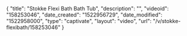 {
    "title": "Stokke Flexi Bath Bath Tub",
    "description": "",
    "videoid": "158253046",
    "date_created": "1522956729",
    "date_modified": "1522958000",
    "type": "captivate",
    "layout": "video",
    "url": "\/v\/stokke-flexibath\/158253046"
}